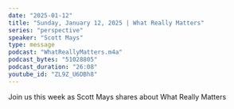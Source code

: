 ```yaml
---
date: "2025-01-12"
title: "Sunday, January 12, 2025 | What Really Matters"
series: "perspective"
speaker: "Scott Mays"
type: message
podcast: "WhatReallyMatters.m4a"
podcast_bytes: "51028805"
podcast_duration: "26:08"
youtube_id: "ZL9Z_U6DBh8"
---
```

Join us this week as Scott Mays shares about What Really Matters
